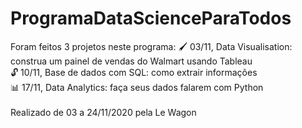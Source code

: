 # ProgramaDataScienceParaTodos

Foram feitos 3 projetos neste programa:
🖌️ 03/11, Data Visualisation: construa um painel de vendas do Walmart usando Tableau <br>
🔓 10/11, Base de dados com SQL: como extrair informações <br>
📊 17/11, Data Analytics: faça seus dados falarem com Python <br><br>
Realizado de 03 a 24/11/2020 pela Le Wagon
